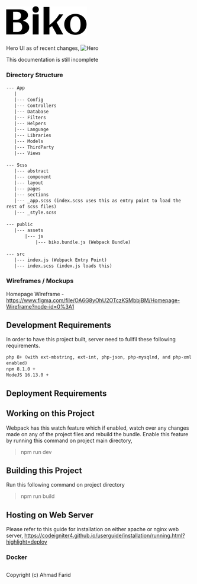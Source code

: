 # ![Biko Logo](https://raw.githubusercontent.com/ailerondeveloperindo/biko_ci/198df74f1b40f8f2cf503c6b067844675bfedbca/public/assets/img/logo.svg)

Hero UI as of recent changes,
![Hero](https://lh3.googleusercontent.com/FFMZtK34quoLQesxBBgwI8MQ3h7-74f0WKExSIBQN3EkuQq8Nxr4jiK9I7zW1NlvqWL8b7mGRK5FMU8BmwBaA_D04-1bmcLAVEANhnom4vaThSd_PwHP1O-yxsx_C0OzIcgY7GwmTe2HreSCjAPnPOP0NS7HnZ5BdcGwn0XQowEjihltfSVfU6AKIGxxRLlRqJ4jS5-ARHZMje3ImhTtjQ_kOr44X5ZgDOINYtS8o57pvs6RwR7tlKyivdol_RipP3Phq19SX72e1J7L2vNwhqy3xcNPYYgulEHiK687z3MgZ5XWQscdD_8yEXXGmjXfBAZfAha4nKHwUKVy2NTKMsvciL1Xpx_3x8v8zId6JSHsDQZCzrGDFZ1L16ScY5IGxVY12zmPhIp1GerYg-_Y5Z7Be0C9gsJ8uIv3YcVABUlsVYOPESdNfaqrHZXaEqh1f3dbUt1qHuZHmy9fIq8XKPCwOoFImjJWCs7H4fzCsgiT_ebLUNPgU9JdmLDR9r_Mt8Wq9lvOSX5dmxENOBU8AYzNOqXAhyK1ekatTUFnUNXksSRLvv1nlbasayms7btOjuOEtBt7oLP2s7ddW8eWTIOAhQw29RDB81GkzvA2XsQ-ehvVPRz39UGZkbTbW-NZ3FW7aT251cC1L5zDhWd80eceURkZJ2Ve2jkKT3HEDSBDmmWANwRycKKiLLJjJ9S8nalO_LR9IZV74MP4kLmbVg=w1276-h668-no?authuser=0)

This documentation is still incomplete

### Directory Structure
```
--- App
   |
   |--- Config
   |--- Controllers
   |--- Database
   |--- Filters
   |--- Helpers
   |--- Language
   |--- Libraries
   |--- Models
   |--- ThirdParty
   |--- Views
   
--- Scss
   |--- abstract
   |--- component
   |--- layout
   |--- pages
   |--- sections
   |--- _app.scss (index.scss uses this as entry point to load the rest of scss files)
   |--- _style.scss
   
--- public
   |--- assets
       |--- js
           |--- biko.bundle.js (Webpack Bundle)
           
--- src
   |--- index.js (Webpack Entry Point)
   |--- index.scss (index.js loads this)
```

### Wireframes / Mockups
Homepage Wireframe - https://www.figma.com/file/OA6G8yOhU2OTczKSMbbjBM/Homepage-Wireframe?node-id=0%3A1

## Development Requirements
In order to have this project built, server need to fullfil these following requirements.
```
php 8+ (with ext-mbstring, ext-int, php-json, php-mysqlnd, and php-xml enabled)
npm 8.1.0 +
NodeJS 16.13.0 +
```
## Deployment Requirements

## Working on this Project
Webpack has this watch feature which if enabled, watch over any changes made on any of the project files and rebuild the bundle. Enable this feature by running this command on project main directory,
> npm run dev

## Building this Project
Run this following command on project directory
> npm run build

## Hosting on Web Server
Please refer to this guide for installation on either apache or nginx web server,
https://codeigniter4.github.io/userguide/installation/running.html?highlight=deploy
### Docker


##
Copyright (c) Ahmad Farid
